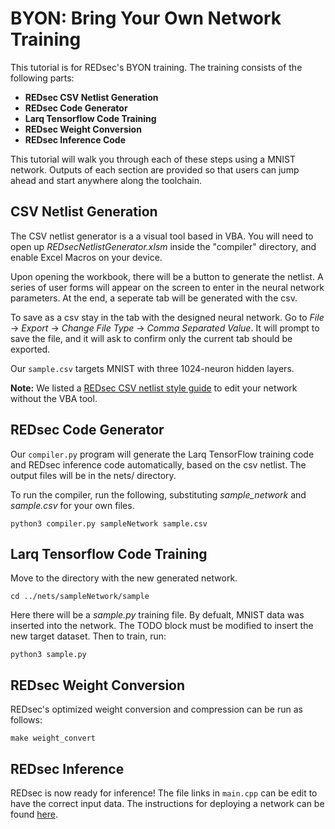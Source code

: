 # BYON: Bring Your Own Network Training

This tutorial is for REDsec's BYON training. The training consists of the following parts:
-   **REDsec CSV Netlist Generation**
-   **REDsec Code Generator**
-   **Larq Tensorflow Code Training**
-   **REDsec Weight Conversion**
-   **REDsec Inference Code**

This tutorial will walk you through each of these steps using a MNIST network. Outputs of each section are provided so that users can jump ahead and start anywhere along the toolchain. 

## CSV Netlist Generation

The CSV netlist generator is a a visual tool based in VBA. You will need to open up *REDsecNetlistGenerator.xlsm* inside the "compiler" directory, and enable Excel Macros on your device.

Upon opening the workbook, there will be a button to generate the netlist. A series of user forms will appear on the screen to enter in the neural network parameters. At the end, a seperate tab will be generated with the csv. 

To save as a csv stay in the tab with the designed neural network. Go to *File* -> *Export* -> *Change File Type* -> *Comma Separated Value*. It will prompt to save the file, and it will ask to confirm only the current tab should be exported.

Our `sample.csv` targets MNIST with three 1024-neuron hidden layers.

**Note:** We listed a [REDsec CSV netlist style guide](https://github.com/TrustworthyComputing/REDsec/blob/main/compiler/NetlistStyleGuide.md) to edit your network without the VBA tool.

## REDsec Code Generator

Our `compiler.py` program will generate the Larq TensorFlow training code and REDsec inference code automatically, based on the csv netlist. The output files will be in the nets/ directory.

To run the compiler, run the following, substituting *sample\_network* and *sample.csv* for your own files.
```	
python3 compiler.py sampleNetwork sample.csv
```
## Larq Tensorflow Code Training

Move to the directory with the new generated network.
```	
cd ../nets/sampleNetwork/sample
```
Here there will be a *sample.py* training file. By defualt, MNIST data was inserted into the network. The TODO block must be modified to insert the new target dataset. Then to train, run:
```	
python3 sample.py
```
## REDsec Weight Conversion

REDsec's optimized weight conversion and compression can be run as follows:

```
make weight_convert
```

## REDsec Inference

REDsec is now ready for inference! The file links in `main.cpp` can be edit to have the correct input data. The instructions for deploying a network can be found [here](https://github.com/TrustworthyComputing/REDsec).
